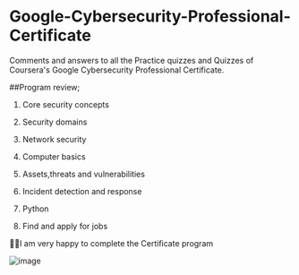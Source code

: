 # Google-Cybersecurity-Professional-Certificate

Comments and answers to all the Practice quizzes and Quizzes of Coursera's Google Cybersecurity Professional Certificate.


##Program review;

1. Core security concepts
	
2. Security domains
	
3. Network security

4. Computer basics

5. Assets,threats and vulnerabilities

6. Incident detection and response

7. Python

8. Find and apply for jobs

🌟🕺I am very happy to complete the Certificate program

![image](https://github.com/ekouohonore/Google-Cybersecurity-Professional-Certificate/assets/94833160/e6406016-d1c7-44b0-b057-ecb3021136da)

